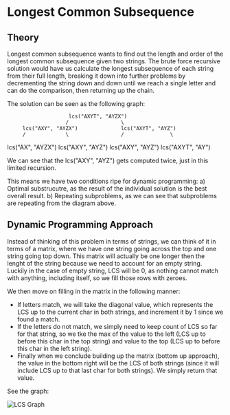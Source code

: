 # Longest Common Subsequence

## Theory
Longest common subsequence wants to find out the length and order of the longest common subsequence
given two strings.  The brute force recursive solution would have us calculate the longest subsequence
of each string from their full length, breaking it down into further problems by decrementing the
string down and down until we reach a single letter and can do the comparison, then returning up
the chain.

The solution can be seen as the following graph:

                        lcs("AXYT", "AYZX")
                       /                 \
         lcs("AXY", "AYZX")              lcs("AXYT", "AYZ")
         /             \                 /               \     
lcs("AX", "AYZX") lcs("AXY", "AYZ")   lcs("AXY", "AYZ") lcs("AXYT", "AY")

We can see that the lcs("AXY", "AYZ") gets computed twice, just in this limited recursion.

This means we have two conditions ripe for dynamic programming:
  a) Optimal substrucutre, as the result of the individual solution is the best overall result.
  b) Repeating subproblems, as we can see that subproblems are repeating from the diagram above.

## Dynamic Programming Approach
Instead of thinking of this problem in terms of strings, we can think of it in terms of a matrix,
where we have one string going across the top and one string going top down.  This matrix will
actually be one longer then the lenght of the string because we need to account for an empty string.
Luckily in the case of empty string, LCS will be 0, as nothing cannot match with anything, including
itself, so we fill those rows with zeroes.

We then move on filling in the matrix in the following manner:
  * If letters match, we will take the diagonal value, which represents the LCS up to the current char
  in both strings, and increment it by 1 since we found a match.
  * If the letters do not match, we simply need to keep count of LCS so far for that string, so we 
  tke the max of the value to the left (LCS up to before this char in the top string) and value
  to the top (LCS up to before this char in the left string).
  * Finally when we conclude building up the matrix (bottom up approach), the value in the bottom
  right will be the LCS of both strings (since it will include LCS up to that last char for both
  strings). We simply return that value.

See the graph:

![LCS Graph](http://www.geeksforgeeks.org/wp-content/uploads/Longest-Common-Subsequence.png, "LCS Graph")